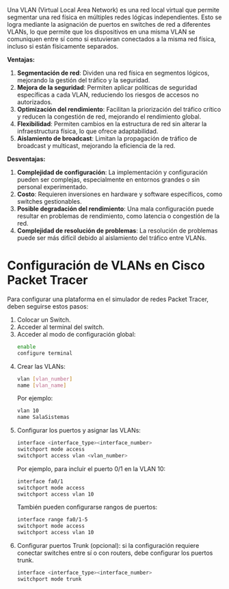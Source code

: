 Una VLAN (Virtual Local Area Network) es una red local virtual que permite segmentar una red física en múltiples redes lógicas independientes. Esto se logra mediante la asignación de puertos en switches de red a diferentes VLANs, lo que permite que los dispositivos en una misma VLAN se comuniquen entre sí como si estuvieran conectados a la misma red física, incluso si están físicamente separados.

**Ventajas:**
1. **Segmentación de red**: Dividen una red física en segmentos lógicos, mejorando la gestión del tráfico y la seguridad.
2. **Mejora de la seguridad**: Permiten aplicar políticas de seguridad específicas a cada VLAN, reduciendo los riesgos de accesos no autorizados.
3. **Optimización del rendimiento**: Facilitan la priorización del tráfico crítico y reducen la congestión de red, mejorando el rendimiento global.
4. **Flexibilidad**: Permiten cambios en la estructura de red sin alterar la infraestructura física, lo que ofrece adaptabilidad.
5. **Aislamiento de broadcast**: Limitan la propagación de tráfico de broadcast y multicast, mejorando la eficiencia de la red.

**Desventajas:**
1. **Complejidad de configuración**: La implementación y configuración pueden ser complejas, especialmente en entornos grandes o sin personal experimentado.
2. **Costo**: Requieren inversiones en hardware y software específicos, como switches gestionables.
3. **Posible degradación del rendimiento**: Una mala configuración puede resultar en problemas de rendimiento, como latencia o congestión de la red.
4. **Complejidad de resolución de problemas**: La resolución de problemas puede ser más difícil debido al aislamiento del tráfico entre VLANs.

# Configuración de VLANs en Cisco Packet Tracer
Para configurar una plataforma en el simulador de redes Packet Tracer, deben seguirse estos pasos:

1. Colocar un Switch.
2. Acceder al terminal del switch.
3. Acceder al modo de configuración global:
	```bash
	enable
	configure terminal
	```
4. Crear las VLANs:
	```bash
	vlan [vlan_number]
	name [vlan_name]
	```
	Por ejemplo:
	```bash
	vlan 10
	name SalaSistemas
	```
5. Configurar los puertos y asignar las VLANs:
	```bash
	interface <interface_type><interface_number>
	switchport mode access
	switchport access vlan <vlan_number>
	```
	Por ejemplo, para incluir el puerto 0/1 en la VLAN 10:
	```bash
	interface fa0/1
	switchport mode access
	switchport access vlan 10
	```
	También pueden configurarse rangos de puertos:
	```bash
	interface range fa0/1-5
	switchport mode access
	switchport access vlan 10
	```
6. Configurar puertos Trunk (opcional): si la configuración requiere conectar switches entre sí o con routers, debe configurar los puertos trunk.
	```bash
	interface <interface_type><interface_number>
	switchport mode trunk
	```
	